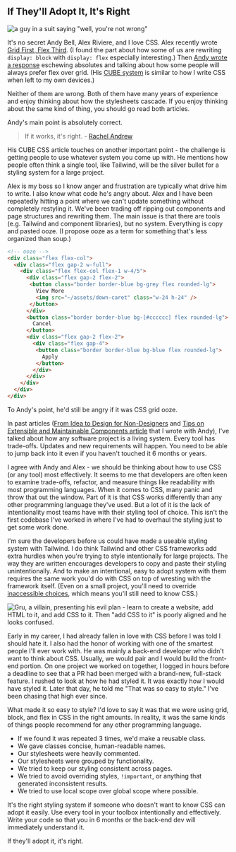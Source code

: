 ## If They'll Adopt It, It's Right

![a guy in a suit saying "well, you're not wrong"](https://images.abbeyperini.com/adopt/not-wrong.jpg)

It's no secret Andy Bell, Alex Riviere, and I love CSS. Alex recently wrote [Grid First, Flex Third](https://alex.party/posts/2025-03-23-grid-first-flex-third/). (I found the part about how some of us are rewriting `display: block` with `display: flex` especially interesting.) Then [Andy wrote a response](https://piccalil.li/blog/if-it-works-its-right/) eschewing absolutes and talking about how some people will always prefer flex over grid. (His [CUBE system](https://piccalil.li/blog/cube-css/) is similar to how I write CSS when left to my own devices.)

Neither of them are wrong. Both of them have many years of experience and enjoy thinking about how the stylesheets cascade. If you enjoy thinking about the same kind of thing, you should go read both articles.

Andy's main point is absolutely correct.

> If it works, it's right. - [Rachel Andrew](https://rachelandrew.co.uk/)

His CUBE CSS article touches on another important point - the challenge is getting people to use whatever system you come up with. He mentions how people often think a single tool, like Tailwind, will be the silver bullet for a styling system for a large project.

Alex is my boss so I know anger and frustration are typically what drive him to write. I also know what code he's angry about. Alex and I have been repeatedly hitting a point where we can't update something without completely restyling it. We've been trading off ripping out components and page structures and rewriting them. The main issue is that there are tools (e.g. Tailwind and component libraries), but no system. Everything is copy and pasted ooze. (I propose ooze as a term for something that's less organized than soup.)

```HTML
<!-- ooze -->
<div class="flex flex-col">
  <div class="flex gap-2 w-full">
    <div class="flex flex-col flex-1 w-4/5">
      <div class="flex gap-2 flex-2">
       <button class="border border-blue bg-grey flex rounded-lg">
         View More
         <img src="~/assets/down-caret" class="w-24 h-24" />
       </button>
      </div>
      <button class="border border-blue bg-[#cccccc] flex rounded-lg">
        Cancel
      </button>
      <div class="flex gap-2 flex-2">
        <div class="flex gap-4">
         <button class="border border-blue bg-blue flex rounded-lg">
           Apply
         </button>
        </div>
      </div>
    </div>
  </div>
</div>
```

To Andy's point, he'd still be angry if it was CSS grid ooze.

In past articles ([From Idea to Design for Non-Designers](/blog.html?blog=design) and [Tips on Extensible and Maintainable Components article](https://piccalil.li/blog/tips-on-extensible-and-maintainable-components/) that I wrote with Andy), I've talked about how any software project is a living system. Every tool has trade-offs. Updates and new requirements will happen. You need to be able to jump back into it even if you haven't touched it 6 months or years.

I agree with Andy and Alex - we should be thinking about how to use CSS (or any tool) most effectively. It seems to me that developers are often keen to examine trade-offs, refactor, and measure things like readability with most programming languages. When it comes to CSS, many panic and throw that out the window. Part of it is that CSS works differently than any other programming language they've used. But a lot of it is the lack of intentionality most teams have with their styling tool of choice. This isn't the first codebase I've worked in where I've had to overhaul the styling just to get some work done.

I'm sure the developers before us could have made a useable styling system with Tailwind. I do think Tailwind and other CSS frameworks add extra hurdles when you're trying to style intentionally for large projects. The way they are written encourages developers to copy and paste their styling unintentionally. And to make an intentional, easy to adopt system with them requires the same work you'd do with CSS on top of wresting with the framework itself. (Even on a small project, you'll need to override [inaccessible choices](https://github.com/tailwindlabs/tailwindcss/issues/8961), which means you'll still need to know CSS.)

![Gru, a villain, presenting his evil plan - learn to create a website, add HTML to it, and add CSS to it. Then "add CSS to it" is poorly aligned and he looks confused.](https://images.abbeyperini.com/adopt/css.jpeg)

Early in my career, I had already fallen in love with CSS before I was told I should hate it. I also had the honor of working with one of the smartest people I'll ever work with. He was mainly a back-end developer who didn't want to think about CSS. Usually, we would pair and I would build the front-end portion. On one project we worked on together, I logged in hours before a deadline to see that a PR had been merged with a brand-new, full-stack feature. I rushed to look at how he had styled it. It was exactly how I would have styled it. Later that day, he told me "That was so easy to style." I've been chasing that high ever since.

What made it so easy to style? I'd love to say it was that we were using grid, block, and flex in CSS in the right amounts. In reality, it was the same kinds of things people recommend for any other programming language.

- If we found it was repeated 3 times, we'd make a reusable class.
- We gave classes concise, human-readable names.
- Our stylesheets were heavily commented.
- Our stylesheets were grouped by functionality.
- We tried to keep our styling consistent across pages.
- We tried to avoid overriding styles, `!important`, or anything that generated inconsistent results.
- We tried to use local scope over global scope where possible.

It's the right styling system if someone who doesn't want to know CSS can adopt it easily. Use every tool in your toolbox intentionally and effectively. Write your code so that you in 6 months or the back-end dev will immediately understand it.

If they'll adopt it, it's right.
